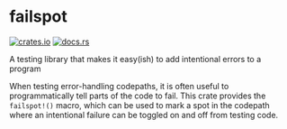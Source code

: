# failspot

[![crates.io](https://img.shields.io/crates/v/failspot?style=for-the-badge&logo=rust)](https://crates.io/crates/failspot)
[![docs.rs](https://img.shields.io/docsrs/failspot?style=for-the-badge&logo=docs.rs&label=docs.rs)](https://docs.rs/failspot)

A testing library that makes it easy(ish) to add intentional errors to a program

When testing error-handling codepaths, it is often useful to programmatically tell parts of the code to fail. This
crate provides the `failspot!()` macro, which can be used to mark a spot in the codepath where an intentional failure
can be toggled on and off from testing code.
